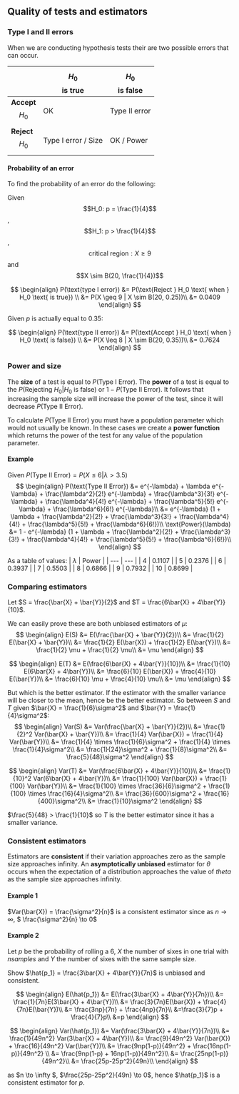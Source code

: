 ## Quality of tests and estimators

### Type I and II errors

When we are conducting hypothesis tests their are two possible errors that can occur.

| $$ $$ | $$H_0$$ is true | $$H_0$$ is false |
| --- | --- | --- |
| **Accept** $$H_0$$ | OK | Type II error |
| **Reject** $$H_0$$ | Type I error / Size | OK / Power |

#### Probability of an error
To find the probability of an error do the following:

Given $$H_0: p = \frac{1}{4}$$, $$H_1: p > \frac{1}{4}$$, $$\text{critical region}: X \geq 9$$ and $$X \sim B(20, \frac{1}{4})$$

$$
\begin{align}
P(\text{type I error}) &= P(\text{Reject } H_0 \text{ when } H_0 \text{ is true}) \\
                                  &= P(X \geq 9 | X \sim B(20, 0.25))\\
                                  &= 0.0409
\end{align}
$$

Given $p$ is actually equal to $0.35$:

$$
\begin{align}
P(\text{type II error}) &= P(\text{Accept } H_0 \text{ when } H_0 \text{ is false}) \\
                                  &= P(X \leq 8 | X \sim B(20, 0.35))\\
                                  &= 0.7624
\end{align}
$$

### Power and size

The **size** of a test is equal to $P(\text{Type I Error})$. The **power** of a test is equal to the $P(\text{Rejecting } H_0 | H_0 \text{ is false})$ or $1 - P(\text{Type II Error})$. It follows that increasing the sample size will increase the power of the test, since it will decrease $P(\text{Type II Error})$.

To calculate $P(\text{Type II Error})$ you must have a population parameter which would not usually be known. In these cases we create a **power function** which returns the power of the test for any value of the population parameter.

#### Example
Given $P(\text{Type II Error}) = P(X \leq 6 | \lambda > 3.5)$
$$
\begin{align}
  P(\text{Type II Error}) &= e^{-\lambda}  + \lambda e^{-\lambda} + \frac{\lambda^2}{2!} e^{-\lambda} + \frac{\lambda^3}{3!} e^{-\lambda} + \frac{\lambda^4}{4!} e^{-\lambda} + \frac{\lambda^5}{5!} e^{-\lambda} + \frac{\lambda^6}{6!} e^{-\lambda}\\
                                     &= e^{-\lambda} (1  + \lambda + \frac{\lambda^2}{2!} + \frac{\lambda^3}{3!} + \frac{\lambda^4}{4!} + \frac{\lambda^5}{5!} + \frac{\lambda^6}{6!})\\
\text{Power}(\lambda) &=  1 - e^{-\lambda} (1  + \lambda + \frac{\lambda^2}{2!} + \frac{\lambda^3}{3!} + \frac{\lambda^4}{4!} + \frac{\lambda^5}{5!} + \frac{\lambda^6}{6!})\\
\end{align}
$$

As a table of values:
| $\lambda$ | Power |
| --- | --- |
| 4 | 0.1107 |
| 5 | 0.2376 |
| 6 | 0.3937 |
| 7 | 0.5503 |
| 8 | 0.6866 |
| 9 | 0.7932 |
| 10 | 0.8699 |

### Comparing estimators
Let $S = \frac{\bar{X} + \bar{Y}}{2}$ and $T = \frac{6\bar{X} + 4\bar{Y}}{10}$. 

We can easily prove these are both unbiased estimators of $\mu$:
$$
\begin{align}
E(S) &= E(\frac{\bar{X} + \bar{Y}}{2})\\
       &= \frac{1}{2} E(\bar{X} + \bar{Y})\\
       &= \frac{1}{2} E(\bar{X}) + \frac{1}{2} E(\bar{Y})\\
       &= \frac{1}{2} \mu + \frac{1}{2} \mu\\
       &= \mu
\end{align}
$$

$$
\begin{align}
E(T) &= E(\frac{6\bar{X} + 4\bar{Y}}{10})\\
       &= \frac{1}{10} E(6\bar{X} + 4\bar{Y})\\
       &= \frac{6}{10} E(\bar{X}) + \frac{4}{10} E(\bar{Y})\\
       &= \frac{6}{10} \mu + \frac{4}{10} \mu\\
       &= \mu
\end{align}
$$

But which is the better estimator. If the estimator with the smaller variance will be closer to the mean, hence be the better estimator. So between $S$ and $T$ given $\bar{X} = \frac{1}{6}\sigma^2$ and $\bar{Y} = \frac{1}{4}\sigma^2$:
$$
\begin{align}
Var(S) &= Var(\frac{\bar{X} + \bar{Y}}{2})\\
       &= \frac{1}{2}^2 Var(\bar{X} + \bar{Y})\\
       &= \frac{1}{4} Var(\bar{X}) + \frac{1}{4} Var(\bar{Y})\\
       &= \frac{1}{4} \times  \frac{1}{6}\sigma^2  + \frac{1}{4} \times \frac{1}{4}\sigma^2\\
       &= \frac{1}{24}\sigma^2 + \frac{1}{8}\sigma^2\\
       &= \frac{5}{48}\sigma^2
\end{align}
$$

$$
\begin{align}
Var(T) &= Var(\frac{6\bar{X} + 4\bar{Y}}{10})\\
       &= \frac{1}{10}^2 Var(6\bar{X} + 4\bar{Y})\\
       &= \frac{1}{100} Var(\bar{X}) + \frac{1}{100} Var(\bar{Y})\\
       &= \frac{1}{100} \times  \frac{36}{6}\sigma^2  + \frac{1}{100} \times \frac{16}{4}\sigma^2\\
       &= \frac{36}{600}\sigma^2 + \frac{16}{400}\sigma^2\\
       &= \frac{1}{10}\sigma^2
\end{align}
$$

$\frac{5}{48} > \frac{1}{10}$ so $T$ is the better estimator since it has a smaller variance.

### Consistent estimators
Estimators are **consistent** if their variation approaches zero as the sample size approaches infinity. An **asymptotically unbiased** estimator for $\theta$ occurs when the expectation of a distribution approaches the value of $theta$ as the sample size approaches infinity.

#### Example 1
$Var(\bar{X}) = \frac{\sigma^2}{n}$ is a consistent estimator since as $n \to \infty$, $ \frac{\sigma^2}{n} \to 0$

#### Example 2
Let $p$ be the probability of rolling a 6, $X$ the number of sixes in one trial with $n samples$ and $Y$ the number of sixes with the same sample size.

Show $\hat{p_1} = \frac{3\bar{X} + 4\bar{Y}}{7n}$ is unbiased and consistent.

$$
\begin{align}
E(\hat{p_1}) &= E(\frac{3\bar{X} + 4\bar{Y}}{7n})\\
             &= \frac{1}{7n}E(3\bar{X} + 4\bar{Y})\\
             &= \frac{3}{7n}E(\bar{X}) + \frac{4}{7n}E(\bar{Y})\\
             &= \frac{3np}{7n} + \frac{4np}{7n}\\
             &=\frac{3}{7}p + \frac{4}{7}p\\
             &=p
\end{align}
$$

$$
\begin{align}
Var(\hat{p_1}) &= Var(\frac{3\bar{X} + 4\bar{Y}}{7n})\\
               &= \frac{1}{49n^2} Var(3\bar{X} + 4\bar{Y})\\
               &= \frac{9}{49n^2} Var(\bar{X}) + \frac{16}{49n^2} Var(\bar{Y})\\
               &= \frac{9np(1-p)}{49n^2} + \frac{16np(1-p)}{49n^2} \\
               &= \frac{9np(1-p) + 16np(1-p)}{49n^2}\\
               &= \frac{25np(1-p)}{49n^2}\\
               &= \frac{25p-25p^2}{49n}\\
\end{align}
$$

as $n \to \infty $, $\frac{25p-25p^2}{49n} \to 0$, hence $\hat{p_1}$ is a consistent estimator for $p$.